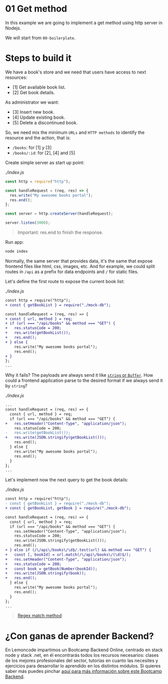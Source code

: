 # 01 Get method

In this example we are going to implement a get method using http server in Nodejs.

We will start from `00-boilerplate`.

# Steps to build it

We have a book's store and we need that users have access to next resources:

- [1] Get available book list.
- [2] Get book details.

As administrator we want:

- [3] Insert new book.
- [4] Update existing book.
- [5] Delete a discontinued book.

So, we need mix the minimum `URLs` and `HTTP methods` to identify the resource and the action, that is:

- `/books`: for [1] y [3]
- `/books/:id`: for [2], [4] and [5]

Create simple server as start up point:

_./index.js_

```javascript
const http = require("http");

const handleRequest = (req, res) => {
  res.write("My awesome books portal");
  res.end();
};

const server = http.createServer(handleRequest);

server.listen(3000);
```

> Important: res.end to finish the response.

Run app:

```bash
node index

```

Normally, the same server that provides data, it's the same that expose frontend files like html, css, images, etc. And for example, we could split routes in `/api` as a prefix for data endpoints and `/` for static files.

Let's define the first route to expose the current book list:

_./index.js_

```diff
const http = require("http");
+ const { getBookList } = require("./mock-db");

const handleRequest = (req, res) => {
+ const { url, method } = req;
+ if (url === "/api/books" && method === "GET") {
+   res.statusCode = 200;
+   res.write(getBookList());
+   res.end();
+ } else {
    res.write("My awesome books portal");
    res.end();
+ }
};
...

```

Why it fails? The payloads are always send it like [`string` or `Buffer`](https://nodejs.org/dist/latest-v14.x/docs/api/http.html#http_response_write_chunk_encoding_callback). How could a frontend application parse to the desired format if we always send it by `string`?

_./index.js_

```diff
...
const handleRequest = (req, res) => {
  const { url, method } = req;
  if (url === "/api/books" && method === "GET") {
+   res.setHeader("Content-Type", "application/json");
    res.statusCode = 200;
-   res.write(getBookList());
+   res.write(JSON.stringify(getBookList()));
    res.end();
  } else {
    res.write("My awesome books portal");
    res.end();
  }
};
...

```

Let's implement now the next query to get the book details:

_./index.js_

```diff
const http = require("http");
- const { getBookList } = require("./mock-db");
+ const { getBookList, getBook } = require("./mock-db");

const handleRequest = (req, res) => {
  const { url, method } = req;
  if (url === "/api/books" && method === "GET") {
    res.setHeader("Content-Type", "application/json");
    res.statusCode = 200;
    res.write(JSON.stringify(getBookList()));
    res.end();
+ } else if (/\/api\/books\/\d$/.test(url) && method === "GET") {
+   const [, bookId] = url.match(/\/api\/books\/(\d)$/);
+   res.setHeader("Content-Type", "application/json");
+   res.statusCode = 200;
+   const book = getBook(Number(bookId));
+   res.write(JSON.stringify(book));
+   res.end();
  } else {
    res.write("My awesome books portal");
    res.end();
  }
};
...

```

> [Regex match method](https://developer.mozilla.org/en-US/docs/Web/JavaScript/Reference/Global_Objects/String/match)

# ¿Con ganas de aprender Backend?

En Lemoncode impartimos un Bootcamp Backend Online, centrado en stack node y stack .net, en él encontrarás todos los recursos necesarios: clases de los mejores profesionales del sector, tutorías en cuanto las necesites y ejercicios para desarrollar lo aprendido en los distintos módulos. Si quieres saber más puedes pinchar [aquí para más información sobre este Bootcamp Backend](https://lemoncode.net/bootcamp-backend#bootcamp-backend/banner).
